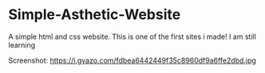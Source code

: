 # Simple-Asthetic-Website
A simple html and css website.
This is one of the first sites i made! I am still learning

Screenshot: https://i.gyazo.com/fdbea6442449f35c8960df9a6ffe2dbd.jpg
